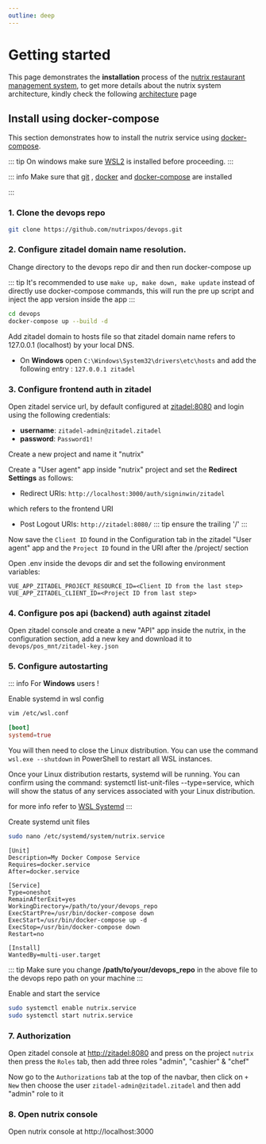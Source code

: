 ```yaml
---
outline: deep
---
```


# Getting started

This page demonstrates the **installation** process of the [nutrix restaurant management system](/), to get more details about the nutrix system architecture, kindly check the following [architecture](/architecture) page

## Install using docker-compose

This section demonstrates how to install the nutrix service using [docker-compose](https://docs.docker.com/compose/).

::: tip
On windows make sure [WSL2](https://learn.microsoft.com/en-us/windows/wsl/install) is installed before proceeding.
:::

::: info
Make sure that [git](https://git-scm.com/) , [docker](https://www.docker.com/) and [docker-compose](https://docs.docker.com/compose/) are installed

:::

### 1. Clone the devops repo
```sh
git clone https://github.com/nutrixpos/devops.git
```


### 2. Configure zitadel domain name resolution.
Change directory to the devops repo dir and then run docker-compose up

::: tip
It's recommended to use `make up, make down, make update` instead of directly use docker-compose commands, this will run the pre up script and inject the app version inside the app
:::

```sh
cd devops
docker-compose up --build -d
```

Add zitadel domain to hosts file so that zitadel domain name refers to 127.0.0.1 (localhost) by your local DNS. 
- On **Windows** open `C:\Windows\System32\drivers\etc\hosts` and add the following entry : `127.0.0.1 zitadel`

### 3. Configure frontend auth in zitadel
Open zitadel service url, by default configured at [zitadel:8080](http://zitadel:8080) and login using the following credentials:

- **username**: `zitadel-admin@zitadel.zitadel`
- **password**: `Password1!`

Create a new project and name it "nutrix"

Create a "User agent" app inside "nutrix" project and set the **Redirect Settings** as follows:
- Redirect URIs: `http://localhost:3000/auth/signinwin/zitadel`

which refers to the frontend URI
- Post Logout URIs: `http://zitadel:8080/`
::: tip
    ensure the trailing '/'
:::

Now save the `Client ID` found in the Configuration tab in the zitadel "User agent" app and the `Project ID` found in the URI after the /project/ section


Open .env inside the devops dir and set the following environment variables:

``` .env
VUE_APP_ZITADEL_PROJECT_RESOURCE_ID=<Client ID from the last step>
VUE_APP_ZITADEL_CLIENT_ID=<Project ID from last step>
```

### 4. Configure pos api (backend) auth against zitadel
Open zitadel console and create a new "API" app inside the nutrix, in the configuration section, add a new key and download it to `devops/pos_mnt/zitadel-key.json`

### 5. Configure autostarting

::: info
For **Windows** users !

Enable systemd in wsl config

```sh
vim /etc/wsl.conf
```
```/etc/wsl.conf
[boot]
systemd=true
```

You will then need to close the Linux distribution. You can use the command `wsl.exe --shutdown` in PowerShell to restart all WSL instances.

Once your Linux distribution restarts, systemd will be running. You can confirm using the command: systemctl list-unit-files --type=service, which will show the status of any services associated with your Linux distribution.

for more info refer to [WSL Systemd](https://learn.microsoft.com/en-us/windows/wsl/systemd)
:::

Create systemd unit files
```sh
sudo nano /etc/systemd/system/nutrix.service
```

``` nutrix.service{9}
[Unit]
Description=My Docker Compose Service
Requires=docker.service
After=docker.service

[Service]
Type=oneshot
RemainAfterExit=yes
WorkingDirectory=/path/to/your/devops_repo
ExecStartPre=/usr/bin/docker-compose down
ExecStart=/usr/bin/docker-compose up -d
ExecStop=/usr/bin/docker-compose down
Restart=no

[Install]
WantedBy=multi-user.target
```
::: tip
Make sure you change **/path/to/your/devops_repo** in the above file to the devops repo path on your machine
:::

Enable and start the service

```sh
sudo systemctl enable nutrix.service
sudo systemctl start nutrix.service
```

### 7. Authorization
Open zitadel console at [http://zitadel:8080](https://zitadel:8080) and press on the project `nutrix` then press the `Roles` tab, then add three roles "admin", "cashier" & "chef"

Now go to the `Authorizations` tab at the top of the navbar, then click on `+ New` then choose the user `zitadel-admin@zitadel.zitadel` and then add "admin" role to it

### 8. Open nutrix console
Open nutrix console at http://localhost:3000



